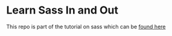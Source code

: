 # Learn Sass In and Out

This repo is part of the tutorial on sass which can be [found here](https://youtu.be/NwDBTo99gSg)